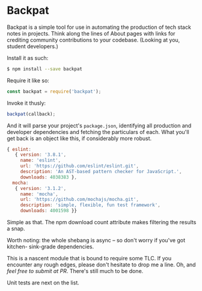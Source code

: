 # Backpat

Backpat is a simple tool for use in automating the production of tech stack
notes in projects. Think along the lines of About pages with links for crediting
community contributions to your codebase. (Looking at you, student developers.)

Install it as such:

```bash
$ npm install --save backpat
```

Require it like so:

```javascript
const backpat = require('backpat');
```

Invoke it thusly:

```javascript
backpat(callback);
```

And it will parse your project's ```package.json```, identifying all production
and developer dependencies and fetching the particulars of each. What you'll
get back is an object like this, if considerably more robust.

```javascript
{ eslint:
   { version: '3.8.1',
     name: 'eslint',
     url: 'https://github.com/eslint/eslint.git',
     description: 'An AST-based pattern checker for JavaScript.',
     downloads: 4038383 },
  mocha:
   { version: '3.1.2',
     name: 'mocha',
     url: 'https://github.com/mochajs/mocha.git',
     description: 'simple, flexible, fun test framework',
     downloads: 4001598 }}
```

Simple as that. The npm download count attribute makes filtering the results
a snap.

Worth noting: the whole shebang is async – so don't worry if you've got kitchen-
sink-grade dependencies.

This is a nascent module that is bound to require some TLC. If you encounter
any rough edges, please don't hesitate to drop me a line. Oh, and _feel free to
submit at PR_. There's still much to be done.

Unit tests are next on the list.
